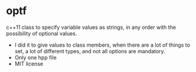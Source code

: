 optf
====

c++11 class to specify variable values as strings, in any order with the possibility of optional values.

 - I did it to give values to class members, when there are a lot of things to set, a lot of different types, 
   and not all options are mandatory.
 - Only one hpp file
 - MIT license
